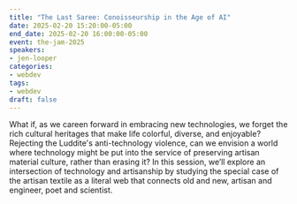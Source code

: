 ```yaml
---
title: "The Last Saree: Conoisseurship in the Age of AI"
date: 2025-02-20 15:20:00-05:00
end_date: 2025-02-20 16:00:00-05:00
event: the-jam-2025
speakers:
- jen-looper
categories:
- webdev
tags:
- webdev
draft: false
---
```


What if, as we careen forward in embracing new technologies, we forget the rich cultural heritages that make life colorful, diverse, and enjoyable? Rejecting the Luddite's anti-technology violence, can we envision a world where technology might be put into the service of preserving artisan material culture, rather than erasing it? In this session, we’ll explore an intersection of technology and artisanship by studying the special case of the artisan textile as a literal web that connects old and new, artisan and engineer, poet and scientist.
